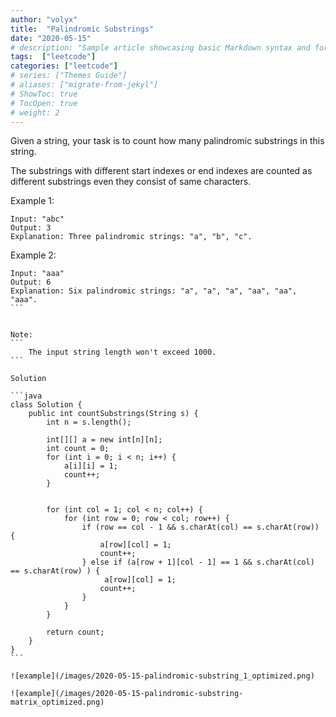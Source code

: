 ```yaml
---
author: "volyx"
title:  "Palindromic Substrings"
date: "2020-05-15"
# description: "Sample article showcasing basic Markdown syntax and formatting for HTML elements."
tags:  ["leetcode"]
categories: ["leetcode"]
# series: ["Themes Guide"]
# aliases: ["migrate-from-jekyl"]
# ShowToc: true
# TocOpen: true
# weight: 2
---
```


Given a string, your task is to count how many palindromic substrings in this string.

The substrings with different start indexes or end indexes are counted as different substrings even they consist of same characters.

Example 1:
```
Input: "abc"
Output: 3
Explanation: Three palindromic strings: "a", "b", "c".
```
 

Example 2:
````
Input: "aaa"
Output: 6
Explanation: Six palindromic strings: "a", "a", "a", "aa", "aa", "aaa".
```
 

Note:
```
    The input string length won't exceed 1000.
```
 
Solution 

```java
class Solution {
    public int countSubstrings(String s) {
        int n = s.length();
        
        int[][] a = new int[n][n];
        int count = 0;        
        for (int i = 0; i < n; i++) {
            a[i][i] = 1;
            count++;
        }
        
            
        for (int col = 1; col < n; col++) {
            for (int row = 0; row < col; row++) {
                if (row == col - 1 && s.charAt(col) == s.charAt(row)) {
                    a[row][col] = 1;
                    count++;
                } else if (a[row + 1][col - 1] == 1 && s.charAt(col) == s.charAt(row) ) {
                     a[row][col] = 1;
                    count++;
                }
            }
        }
        
        return count;
    }
}
```

![example](/images/2020-05-15-palindromic-substring_1_optimized.png)

![example](/images/2020-05-15-palindromic-substring-matrix_optimized.png)

